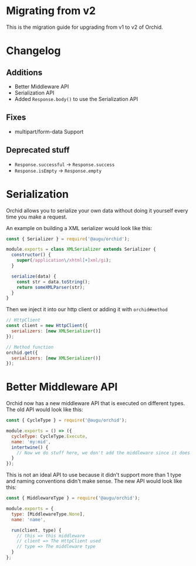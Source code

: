 # Migrating from v2
This is the migration guide for upgrading from v1 to v2 of Orchid.

# Changelog
## Additions
- Better Middleware API
- Serialization API
- Added `Response.body()` to use the Serialization API

## Fixes
- multipart/form-data Support

## Deprecated stuff
- `Response.successful` -> `Response.success`
- `Response.isEmpty` -> `Response.empty`

# Serialization
Orchid allows you to serialize your own data without doing it yourself every time you make a request.

An example on building a XML serializer would look like this:

```js
const { Serializer } = require('@augu/orchid');

module.exports = class XMLSerializer extends Serializer {
  constructor() {
    super(/application\/xhtml[+]xml/gi);
  }

  serialize(data) {
    const str = data.toString();
    return someXMLParser(str);
  }
}
```

Then we inject it into our http client or adding it with `orchid#method`

```js
// HttpClient
const client = new HttpClient({
  serializers: [new XMLSerializer()]
});

// Method function
orchid.get({
  serializers: [new XMLSerializer()]
});
```

# Better Middleware API
Orchid now has a new middleware API that is executed on different types. The old API would look like this:

```js
const { CycleType } = require('@augu/orchid');

module.exports = () => ({
  cycleType: CycleType.Execute,
  name: 'my:mid',
  intertwine() {
    // Now we do stuff here, we don't add the middleware since it does itself
  }
});
```

This is not an ideal API to use because it didn't support more than 1 type and naming conventions didn't make sense. The new API would look like this:

```js
const { MiddlewareType } = require('@augu/orchid');

module.exports = {
  type: [MiddlewareType.None],
  name: 'name',

  run(client, type) {
    // this => this middleware
    // client => The HttpClient used
    // type => The middleware type
  }
};
```
